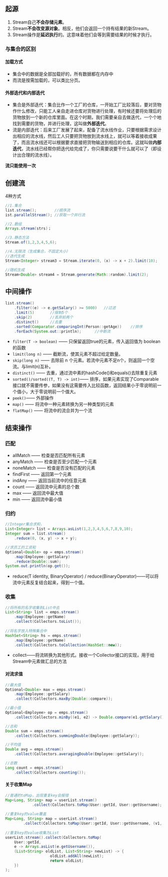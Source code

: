 ## 起源

1. Stream自己**不会存储元素**。
2. Stream**不会改变源对象**。相反，他们会返回一个持有结果的新Stream。
3. Stream操作是**延迟执行**的。这意味着他们会等到需要结果的时候才执行。

### 与集合的区别

#### 加载方式

- 集合中的数据是全部加载好的，所有数据都在内存中
- 而流是按需加载的，可以类比分页。

#### 外部迭代和内部迭代

- 集合是外部迭代：集合比作一个工厂的仓库，一开始工厂比较落后，要对货物作什么修改，只能工人亲自走进仓库对货物进行处理，有时候还要将处理后的货物放到一个新的仓库里面。在这个时期，我们需要亲自去做迭代，一个个地找到需要的货物，并进行处理，这叫做**外部迭代**。
- 流是内部迭代：后来工厂发展了起来，配备了流水线作业，只要根据需求设计出相应的流水线，然后工人只要把货物放到流水线上，就可以等着接收成果了，而且流水线还可以根据要求直接把货物输送到相应的仓库。这就叫做**内部迭代**，流水线已经帮你把迭代给完成了，你只需要说要干什么就可以了（即设计出合理的流水线）。

**流只能使用一次**

## 创建流

4种方式

```java
//1.集合 
list.stream();        //顺序流
ist.parallelStream(); //获取一个并行流

//2.数组
Arrays.stream(strs)；

//3.静态方法
Stream.of(1,2,3,4,5,6);

//4.无限流（生成集合，不固定大小）
//迭代生成
Stream<Integer> stream3 = Stream.iterate(0, (x) -> x + 2).limit(10);

//随机生成
Stream<Double> stream4 = Stream.generate(Math::random).limit(2);
```



## 中间操作



```java
list.stream()
    .filter((e) -> e.getSalary() >= 5000)	//过滤
    .limit(5)       //限制5个
    .skip(2)        //丢弃前两个
    .distinct()     //去重
    .sorted(Comparator.comparingInt(Person::getAge))	//排序
    .forEach(System.out::println);      //中断流
```

- `filter(T -> boolean)` —— 只保留返回true的元素，传入返回值为 boolean 的函数
- `limit(long n)` —— 截断流，使其元素不超过给定数量。
- `skip(long n)` —— 去除前 n 个元素。若流中元素不足n个，则返回一个空流。与limit(n)互补。
- `distinct()` —— 去重，通过流中素的hashCode()和equals()去除重复元素
- `sorted()/sorted((T, T) -> int)`—— 排序，如果元素实现了Comparable 接口就不需要传参，如果没有这需要传入比较函数，返回结果小于零说明前一个值小，大于零说明前一个值大。
- `peek()`——  外部操作
- `map()` —— 将流中一种元素转换为另一种类型的元素
- `flatMap()` —— 将流中的流合并为一个流



## 结束操作

### 匹配

- allMatch —— 检查是否匹配所有元素
- anyMatch —— 检查是否至少匹配一个元素
- noneMatch —— 检查是否没有匹配的元素
- findFirst —— 返回第一个元素
- indAny —— 返回当前流中的任意元素
- count —— 返回流中元素的总个数	
- max —— 返回流中最大值
- min —— 返回流中最小值

### 归约

```java
//Integer集合求和，
List<Integer> list = Arrays.asList(1,2,3,4,5,6,7,8,9,10);
Integer sum = list.stream()
	.reduce(0, (x, y) -> x + y);

//求员工的工资和
Optional<Double> op = emps.stream()
    .map(Employee::getSalary)
    .reduce(Double::sum);
System.out.println(op.get());
```

- reduce(T identity, BinaryOperator) / reduce(BinaryOperator)——可以将流中元素反复结合起来，得到一个值。

### 收集

```java
//将所有的名字收集到List中去
List<String> list = emps.stream()
	.map(Employee::getName)
	.collect(Collectors.toList());
	
//将名字放入特殊集合中
HashSet<String> hs = emps.stream()
	.map(Employee::getName)
	.collect(Collectors.toCollection(HashSet::new));
```

- collect——将流转换为其他形式。接收一个Collector接口的实现，用于给Stream中元素做汇总的方法

#### 对流求值

```java
//最大值
Optional<Double> max = emps.stream()
	.map(Employee::getSalary)
	.collect(Collectors.maxBy(Double::compare));

//最小值
Optional<Employee> op = emps.stream()
	.collect(Collectors.minBy((e1, e2) -> Double.compare(e1.getSalary(), e2.getSalary())));

//总和
Double sum = emps.stream()
	.collect(Collectors.summingDouble(Employee::getSalary));

//平均值
Double avg = emps.stream()
	.collect(Collectors.averagingDouble(Employee::getSalary));

//总数
Long count = emps.stream()
	.collect(Collectors.counting());

```

#### 关于收集Map

```java
//普通的toMap，出现重复key会报错
Map<Long, String> map = userList.stream()
            .collect(Collectors.toMap(User::getId, User::getUsername);
                     
//重复key的value覆盖
Map<Long, String> map = userList.stream()
        .collect(Collectors.toMap(User::getId, User::getUsername, (v1, v2) -> v1));
                     
//重复key的value收集为List
userList.stream().collect(Collectors.toMap(
    User::getId,
    e -> Arrays.asList(e.getUsername()),
    (List<String> oldList, List<String> newList) -> {
                    oldList.addAll(newList);
                    return oldList;
    })
);
```
